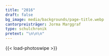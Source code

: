 ```yaml
---
title: "2016"
draft: false
bg_image: media/backgrounds/page-title.webp
cantorpreisträger: Jorma Marggraf
type: schulchronik
pretext: "\n\n\n"
---
```

{{< load-photoswipe >}}
